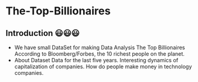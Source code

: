 # The-Top-Billionaires
## Introduction 😃😃😃 
- We have small DataSet for making Data Analysis The Top Billionaires According to Bloomberg/Forbes, the 10 richest people on the planet.
-  About Dataset Data for the last five years. Interesting dynamics of capitalization of companies. How do people make money in technology companies.
